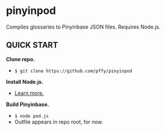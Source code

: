 # pinyinpod
Compiles glossaries to Pinyinbase JSON files. Requires Node.js.


## QUICK START

**Clone repo.**
+ `$ git clone https://github.com/pffy/pinyinpod`

**Install Node.js.**
+ [Learn more.][gh_getnode]

**Build Pinyinbase.**
+ `$ node pod.js`
+ Outfile appears in repo root, for now.

[gh_getnode]: https://github.com/nodejs/node-v0.x-archive/wiki/Installing-Node.js-via-package-manager